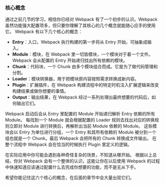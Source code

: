 ### 核心概念
通过之前几节的学习，相信你已经对 Webpack 有了一个初步的认识。Webpack 虽然功能强大配置项多，但只要你理解了其核心的几个概念就能随心应手的使用它。
Webpack 有以下几个核心的概念：

- **Entry**：入口，Webpack 执行构建的第一步将从 Entry 开始，可抽象成输入。
- **Module**：模块，在 Webpack 里一切皆模块，一个模块对于着一个文件。Webpack 会从配置的 Entry 开始递归找出所有依赖的模块。
- **Chunk**：代码块，一个 Chunk 由多个模块组合而成。它是为了做代码管理和分割。
- **Loader**：模块转换器，用于把模块原内容按照需求转换成新内容。
- **Plugin**：扩展插件，在 Webpack 构建流程中的特定时机注入扩展逻辑来改变构建结果或做你想要的事情。
- **Output**：输出结果，在 Webpack 经过一系列处理出最终想要的代码后，如何输出它们。

Webpack 启动后会从 Entry 里配置的 Module 开始递归解析 Entry 依赖的所有 Module。
每找到一个 Module 就会根据配置的 Loader 规则去找出对应的转换规则立即对 Module 进行转换后，再解析出当前 Module 依赖的 Module。
这些模块会以 Entry 为单位进行分组，一个 Entry 和其所有依赖的 Module 被分到一个组也就是一个 Chunk。最后 Webpack 会把所有的 Chunk 转换成文件输出。
在整个流程中 Webpack 会在恰当的时候执行 Plugin 里定义的逻辑。

在实际应用中你可能会遇到各种奇怪复杂的场景，不知道从哪开始。
根据以上总结，你对 Webpack 会有一个整体的认识，这能让你在以后使用 Webpack 的过程中快速知道应该通过配置什么去完成你想要的功能，而不是无从下手。

希望你能记住这六个核心的概念，在后面的章节中会大量出现它们。
